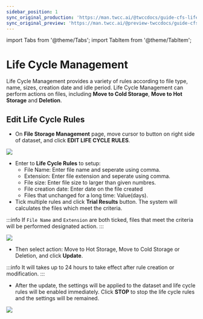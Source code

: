 ```yaml
---
sidebar_position: 1
sync_original_production: 'https://man.twcc.ai/@twccdocs/guide-cfs-lifecycle-mngmnt-en' 
sync_original_preview: 'https://man.twcc.ai/@preview-twccdocs/guide-cfs-lifecycle-mngmnt-en'
---
```


import Tabs from '@theme/Tabs';
import TabItem from '@theme/TabItem';

# Life Cycle Management

Life Cycle Management provides a variety of rules according to file type, name, sizes, creation date and idle period. Life Cycle Management can perform actions on files, including **Move to Cold Storage**, **Move to Hot Storage** and **Deletion**.

## Edit Life Cycle Rules 
* On **File Storage Management** page, move cursor to <i class="fa fa-ellipsis-v fa-20" aria-hidden="true"></i> button on right side of dataset, and click **EDIT LIFE CYCLE RULES**.

![](https://cos.twcc.ai/SYS-MANUAL/uploads/upload_dceb595fc66961bb7ec5a0d8ed62d95d.png)

* Enter to **Life Cycle Rules** to setup:
    * File Name: Enter file name and seperate using comma.
    * Extension: Enter file extension and seperate using comma.
    * File size: Enter file size to larger than given numbres.
    * File creation date: Enter date on the file created
    * Files that unchanged for a long time: Value(days).
* Tick multiple rules and click **Trial Results** button. The system will calculates the files which meet the criteria.

:::info
If `File Name` and `Extension` are both ticked, files that meet the criteria will be performed designated action.
:::

![](https://cos.twcc.ai/SYS-MANUAL/uploads/upload_424fe8ad715c4a7199efe64f009c076d.png)


* Then select action: Move to Hot Storage, Move to Cold Storage or Deletion, and click **Update**.

:::info
It will takes up to 24 hours to take effect after rule creation or modification.
:::

* After the update, the settings will be applied to the dataset and life cycle rules will be enabled immediately. Click **STOP** to stop the life cycle rules and the settings will be remained.


![](https://cos.twcc.ai/SYS-MANUAL/uploads/upload_a439505a69374b15245e1077eb3eb7ab.png)